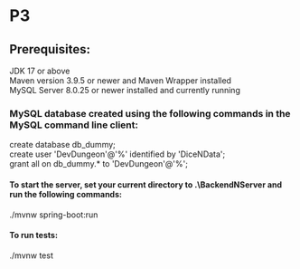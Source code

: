# P3
## Prerequisites:
JDK 17 or above
<br>
Maven version 3.9.5 or newer and Maven Wrapper installed
<br>
MySQL Server 8.0.25 or newer installed and currently running

### MySQL database created using the following commands in the MySQL command line client:
create database db_dummy;
<br>
create user 'DevDungeon'@'%' identified by 'DiceNData';
<br>
grant all on db_dummy.* to 'DevDungeon'@'%';

#### To start the server, set your current directory to .\BackendNServer and run the following commands:
./mvnw spring-boot:run

#### To run tests:
./mvnw test
